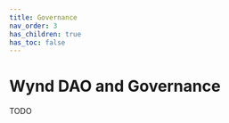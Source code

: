 ```yaml
---
title: Governance
nav_order: 3
has_children: true
has_toc: false
---
```


# Wynd DAO and Governance

TODO